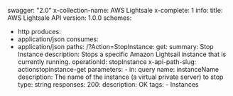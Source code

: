 swagger: "2.0"
x-collection-name: AWS Lightsale
x-complete: 1
info:
  title: AWS Lightsale API
  version: 1.0.0
schemes:
- http
produces:
- application/json
consumes:
- application/json
paths:
  /?Action=StopInstance:
    get:
      summary: Stop Instance
      description: Stops a specific Amazon Lightsail instance that is currently running.
      operationId: stopInstance
      x-api-path-slug: actionstopinstance-get
      parameters:
      - in: query
        name: instanceName
        description: The name of the instance (a virtual private server) to stop
        type: string
      responses:
        200:
          description: OK
      tags:
      - Instances